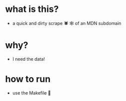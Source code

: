 # what is this?

* a quick and dirty scrape 🕷 🕸 of an MDN subdomain

# why?

* I need the data!

# how to run

* use the Makefile 🙂
